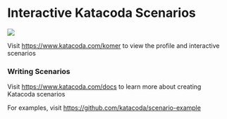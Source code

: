 # Interactive Katacoda Scenarios

[![](http://shields.katacoda.com/katacoda/komer/count.svg)](https://www.katacoda.com/komer "Get your profile on Katacoda.com")

Visit https://www.katacoda.com/komer to view the profile and interactive scenarios

### Writing Scenarios
Visit https://www.katacoda.com/docs to learn more about creating Katacoda scenarios

For examples, visit https://github.com/katacoda/scenario-example
